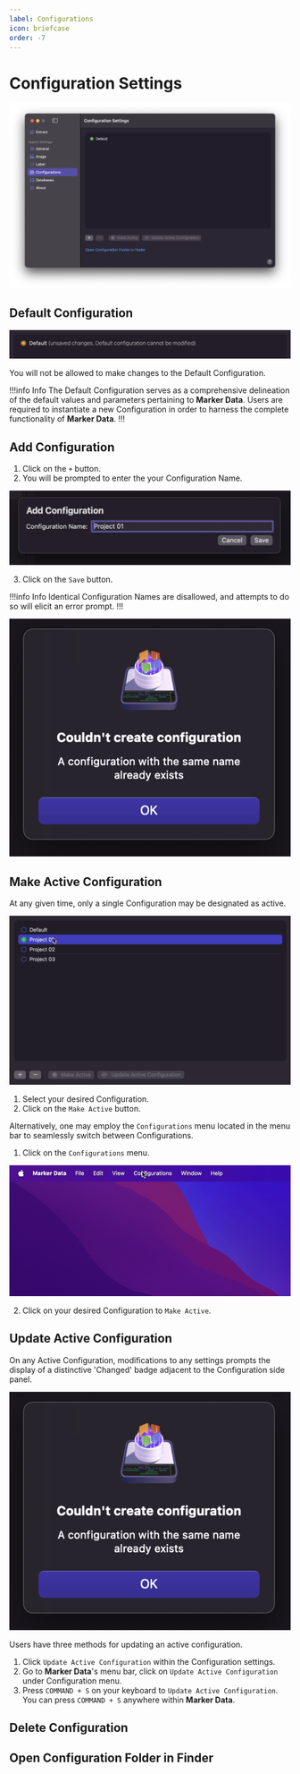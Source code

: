 ```yaml
---
label: Configurations
icon: briefcase
order: -7
---
```

# Configuration Settings

![Configuration Settings](/assets/md-configuration-settings.png)

## Default Configuration

![Default Configuration](/assets/md-configuration-settings_01.png)

You will not be allowed to make changes to the Default Configuration.

!!!info Info
The Default Configuration serves as a comprehensive delineation of the default values and parameters pertaining to **Marker Data**. Users are required to instantiate a new Configuration in order to harness the complete functionality of **Marker Data**.
!!!

## Add Configuration

1. Click on the `+` button.
2. You will be prompted to enter the your Configuration Name.

![Default Configuration](/assets/md-configuration-settings_02.png)

3. Click on the `Save` button.

!!!info Info
Identical Configuration Names are disallowed, and attempts to do so will elicit an error prompt.
!!!

![Couldn't create configuration](/assets/md-configuration-settings_03.png)

## Make Active Configuration

At any given time, only a single Configuration may be designated as active.

![Active Configuration](/assets/md-configuration-settings_04.gif)

1. Select your desired Configuration.
2. Click on the `Make Active` button.

Alternatively, one may employ the `Configurations` menu located in the menu bar to seamlessly switch between Configurations.

1. Click on the `Configurations` menu.

![Configurations Menu](/assets/md-configuration-settings_05.gif)

2. Click on your desired Configuration to `Make Active`.

## Update Active Configuration

On any Active Configuration, modifications to any settings prompts the display of a distinctive 'Changed' badge adjacent to the Configuration side panel.

![Configuration Changed](/assets/md-configuration-settings_03.png)

Users have three methods for updating an active configuration.

1. Click `Update Active Configuration` within the Configuration settings.
2. Go to **Marker Data**'s menu bar, click on `Update Active Configuration` under Configuration menu.
3. Press `COMMAND + S` on your keyboard to `Update Active Configuration`. You can press `COMMAND + S` anywhere within **Marker Data**.

## Delete Configuration

## Open Configuration Folder in Finder